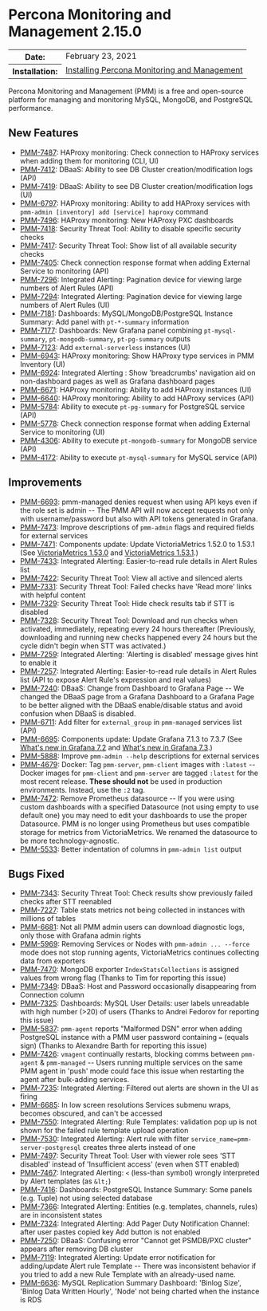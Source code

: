 # Percona Monitoring and Management 2.15.0

<table class="docutils field-list" frame="void" rules="none">
  <colgroup>
    <col class="field-name">
    <col class="field-body">
  </colgroup>
  <tbody valign="top">
    <tr class="field-odd field">
      <th class="field-name">Date:</th>
      <td class="field-body">February 23, 2021</td>
    </tr>
    <tr class="field-even field">
      <th class="field-name">Installation:</th>
      <td class="field-body">
        <a class="reference external" href="https://www.percona.com/software/pmm/quickstart">Installing Percona Monitoring and Management</a></td>
    </tr>
  </tbody>
</table>

Percona Monitoring and Management (PMM) is a free and open-source platform for managing and monitoring MySQL, MongoDB, and PostgreSQL performance.

## New Features

* [PMM-7487](https://jira.percona.com/browse/PMM-7487): HAProxy monitoring: Check connection to HAProxy services when adding them for monitoring (CLI, UI)
* [PMM-7412](https://jira.percona.com/browse/PMM-7412): DBaaS: Ability to see DB Cluster creation/modification logs (API)
* [PMM-7419](https://jira.percona.com/browse/PMM-7419): DBaaS: Ability to see DB Cluster creation/modification logs (UI)
* [PMM-6797](https://jira.percona.com/browse/PMM-6797): HAProxy monitoring: Ability to add HAProxy services with `pmm-admin [inventory] add [service] haproxy` command
* [PMM-7496](https://jira.percona.com/browse/PMM-7496): HAProxy monitoring: New HAProxy PXC dashboards
* [PMM-7418](https://jira.percona.com/browse/PMM-7418): Security Threat Tool: Ability to disable specific security checks
* [PMM-7417](https://jira.percona.com/browse/PMM-7417): Security Threat Tool: Show list of all available security checks
* [PMM-7405](https://jira.percona.com/browse/PMM-7405): Check connection response format when adding External Service to monitoring (API)
* [PMM-7296](https://jira.percona.com/browse/PMM-7296): Integrated Alerting: Pagination device for viewing large numbers of Alert Rules (API)
* [PMM-7294](https://jira.percona.com/browse/PMM-7294): Integrated Alerting: Pagination device for viewing large numbers of Alert Rules (UI)
* [PMM-7181](https://jira.percona.com/browse/PMM-7181): Dashboards: MySQL/MongoDB/PostgreSQL Instance Summary: Add panel with `pt-*-summary` information
* [PMM-7177](https://jira.percona.com/browse/PMM-7177): Dashboards: New Grafana panel combining `pt-mysql-summary`, `pt-mongodb-summary`, `pt-pg-summary` outputs
* [PMM-7123](https://jira.percona.com/browse/PMM-7123): Add `external-serverless` instances (UI)
* [PMM-6943](https://jira.percona.com/browse/PMM-6943): HAProxy monitoring: Show HAProxy type services in PMM Inventory (UI)
* [PMM-6924](https://jira.percona.com/browse/PMM-6924): Integrated Alerting : Show 'breadcrumbs' navigation aid on non-dashboard pages as well as Grafana dashboard pages
* [PMM-6671](https://jira.percona.com/browse/PMM-6671): HAProxy monitoring: Ability to add HAProxy instances (UI)
* [PMM-6640](https://jira.percona.com/browse/PMM-6640): HAProxy monitoring: Ability to add HAProxy services (API)
* [PMM-5784](https://jira.percona.com/browse/PMM-5784): Ability to execute `pt-pg-summary` for PostgreSQL service (API)
* [PMM-5778](https://jira.percona.com/browse/PMM-5778): Check connection response format when adding External Service to monitoring (UI)
* [PMM-4306](https://jira.percona.com/browse/PMM-4306): Ability to execute `pt-mongodb-summary` for MongoDB service (API)
* [PMM-4172](https://jira.percona.com/browse/PMM-4172): Ability to execute `pt-mysql-summary` for MySQL service (API)



## Improvements

* [PMM-6693](https://jira.percona.com/browse/PMM-6693): pmm-managed denies request when using API keys even if the role set is admin -- The PMM API will now accept requests not only with username/password but also with API tokens generated in Grafana.
* [PMM-7473](https://jira.percona.com/browse/PMM-7473): Improve descriptions of `pmm-admin` flags and required fields for external services
* [PMM-7471](https://jira.percona.com/browse/PMM-7471): Components update: Update VictoriaMetrics 1.52.0 to 1.53.1 (See [VictoriaMetrics 1.53.0](https://github.com/VictoriaMetrics/VictoriaMetrics/releases/tag/v1.53.0) and [VictoriaMetrics 1.53.1](https://github.com/VictoriaMetrics/VictoriaMetrics/releases/tag/v1.53.1).)
* [PMM-7433](https://jira.percona.com/browse/PMM-7433): Integrated Alerting: Easier-to-read rule details in Alert Rules list
* [PMM-7422](https://jira.percona.com/browse/PMM-7422): Security Threat Tool: View all active and silenced alerts
* [PMM-7331](https://jira.percona.com/browse/PMM-7331): Security Threat Tool: Failed checks have 'Read more' links with helpful content
* [PMM-7329](https://jira.percona.com/browse/PMM-7329): Security Threat Tool: Hide check results tab if STT is disabled
* [PMM-7328](https://jira.percona.com/browse/PMM-7328): Security Threat Tool: Download and run checks when activated, immediately, repeating every 24 hours thereafter (Previously, downloading and running new checks happened every 24 hours but the cycle didn't begin when STT was activated.)
* [PMM-7259](https://jira.percona.com/browse/PMM-7259): Integrated Alerting: 'Alerting is disabled' message gives hint to enable it
* [PMM-7257](https://jira.percona.com/browse/PMM-7257): Integrated Alerting: Easier-to-read rule details in Alert Rules list (API to expose Alert Rule's expression and real values)
* [PMM-7240](https://jira.percona.com/browse/PMM-7240): DBaaS: Change from Dashboard to Grafana Page -- We changed the DBaaS page from a Grafana Dashboard to a Grafana Page to be better aligned with the DBaaS enable/disable status and avoid confusion when DBaaS is disabled.
* [PMM-6711](https://jira.percona.com/browse/PMM-6711): Add filter for `external_group` in `pmm-managed` services list (API)
* [PMM-6695](https://jira.percona.com/browse/PMM-6695): Components update: Update Grafana 7.1.3 to 7.3.7 (See [What's new in Grafana 7.2](https://grafana.com/docs/grafana/latest/whatsnew/whats-new-in-v7-2) and [What's new in Grafana 7.3](https://grafana.com/docs/grafana/latest/whatsnew/whats-new-in-v7-3/).)
* [PMM-5888](https://jira.percona.com/browse/PMM-5888): Improve `pmm-admin --help` descriptions for external services
* [PMM-4679](https://jira.percona.com/browse/PMM-4679): Docker: Tag `pmm-server`, `pmm-client` images with `:latest` -- Docker images for `pmm-client` and `pmm-server` are tagged `:latest` for the most recent release. **These should not** be used in production environments. Instead, use the `:2` tag.
* [PMM-7472](https://jira.percona.com/browse/PMM-7472): Remove Prometheus datasource -- If you were using custom dashboards with a specified Datasource (not using empty to use default one) you may need to edit your dashboards to use the proper Datasource. PMM is no longer using Prometheus but uses compatible storage for metrics from VictoriaMetrics. We renamed the datasource to be more technology-agnostic.
* [PMM-5533](https://jira.percona.com/browse/PMM-5533): Better indentation of columns in `pmm-admin list` output



## Bugs Fixed

* [PMM-7343](https://jira.percona.com/browse/PMM-7343): Security Threat Tool: Check results show previously failed checks after STT reenabled
* [PMM-7227](https://jira.percona.com/browse/PMM-7227): Table stats metrics not being collected in instances with millions of tables
* [PMM-6681](https://jira.percona.com/browse/PMM-6681): Not all PMM admin users can download diagnostic logs, only those with Grafana admin rights
* [PMM-5969](https://jira.percona.com/browse/PMM-5969): Removing Services or Nodes with `pmm-admin ... --force` mode does not stop running agents, VictoriaMetrics continues collecting data from exporters
* [PMM-7470](https://jira.percona.com/browse/PMM-7470): MongoDB exporter `IndexStatsCollections` is assigned values from wrong flag (Thanks to Tim for reporting this issue)
* [PMM-7349](https://jira.percona.com/browse/PMM-7349): DBaaS: Host and Password occasionally disappearing from Connection column
* [PMM-7325](https://jira.percona.com/browse/PMM-7325): Dashboards: MySQL User Details: user labels unreadable with high number (>20) of users (Thanks to Andrei Fedorov for reporting this issue)
* [PMM-5837](https://jira.percona.com/browse/PMM-5837): `pmm-agent` reports "Malformed DSN" error when adding PostgreSQL instance with a PMM user password containing `=` (equals sign) (Thanks to Alexandre Barth for reporting this issue)
* [PMM-7426](https://jira.percona.com/browse/PMM-7426): `vmagent` continually restarts, blocking comms between `pmm-agent` & `pmm-managed` -- Users running multiple services on the same PMM agent in 'push' mode could face this issue when restarting the agent after bulk-adding services.
* [PMM-7235](https://jira.percona.com/browse/PMM-7235): Integrated Alerting: Filtered out alerts are shown in the UI as firing
* [PMM-6685](https://jira.percona.com/browse/PMM-6685): In low screen resolutions Services submenu wraps, becomes obscured, and can't be accessed
* [PMM-7550](https://jira.percona.com/browse/PMM-7550): Integrated Alerting: Rule Templates: validation pop up is not shown for the failed rule template upload operation
* [PMM-7530](https://jira.percona.com/browse/PMM-7530): Integrated Alerting: Alert rule with filter `service_name=pmm-server-postgresql` creates three alerts instead of one
* [PMM-7497](https://jira.percona.com/browse/PMM-7497): Security Threat Tool: User with viewer role sees 'STT disabled' instead of 'Insufficient access' (even when STT enabled)
* [PMM-7467](https://jira.percona.com/browse/PMM-7467): Integrated Alerting: `<` (less-than symbol) wrongly interpreted by Alert templates (as `&lt;`)
* [PMM-7416](https://jira.percona.com/browse/PMM-7416): Dashboards: PostgreSQL Instance Summary: Some panels (e.g. Tuple) not using selected database
* [PMM-7366](https://jira.percona.com/browse/PMM-7366): Integrated Alerting: Entities (e.g. templates, channels, rules) are in inconsistent states
* [PMM-7324](https://jira.percona.com/browse/PMM-7324): Integrated Alerting: Add Pager Duty Notification Channel: after user pastes copied key Add button is not enabled
* [PMM-7250](https://jira.percona.com/browse/PMM-7250): DBaaS: Confusing error "Cannot get PSMDB/PXC cluster" appears after removing DB cluster
* [PMM-7119](https://jira.percona.com/browse/PMM-7119): Integrated Alerting: Update error notification for adding/update Alert rule Template -- There was inconsistent behavior if you tried to add a new Rule Template with an already-used name.
* [PMM-6636](https://jira.percona.com/browse/PMM-6636): MySQL Replication Summary Dashboard: 'Binlog Size', 'Binlog Data Written Hourly', 'Node' not being charted when the instance is RDS
